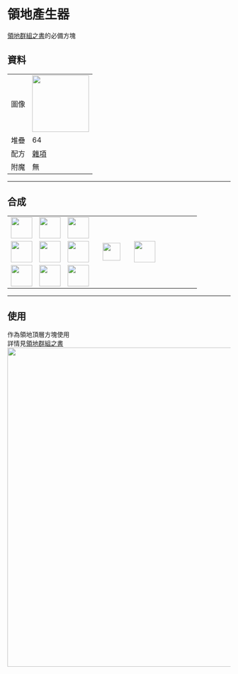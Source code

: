 # 領地產生器
[領地群組之書](land_book.md)的必備方塊

## 資料
<table>
    <tr><td>圖像</td><td><img src="https://i.imgur.com/wR67Nmg.png" width="128"/></td></tr>
    <tr><td align="end">堆疊</td><td>64</td></tr>
    <tr><td align="end">配方</td><td><a href="https://minecraft.fandom.com/zh/wiki/合成/雜項配方">雜項</a></td></tr>
    <tr><td align="end">附魔</td><td>無</td></tr>
</table>
  
---

## 合成
<table>
    <tr><td><img src="https://i.imgur.com/oy4arVO.png" width="48"/></td><td><img src="https://i.imgur.com/oy4arVO.png" width="48"/></td><td><img src="https://i.imgur.com/oy4arVO.png" width="48"/></td><td colspan="3"></td></tr>
    <tr><td><img src="https://i.imgur.com/oy4arVO.png" width="48"/></td><td><img src="https://i.imgur.com/hhnlgTn.png" width="48"/></td><td><img src="https://i.imgur.com/oy4arVO.png" width="48"/></td><td width="70" align="center"><img src="https://i.imgur.com/VE0KqIE.png" width="40"/></td><td><img src="https://i.imgur.com/wR67Nmg.png" width="48"/></td><td width="70"></td></tr>
    <tr><td><img src="https://i.imgur.com/oy4arVO.png" width="48"/></td><td><img src="https://i.imgur.com/oy4arVO.png" width="48"/></td><td><img src="https://i.imgur.com/oy4arVO.png" width="48"/></td><td colspan="3"></td></tr>
</table>
  
---

## 使用
作為領地頂層方塊使用  
詳情見[領地群組之書](land_book.md)  
<img src="https://i.imgur.com/nW7GC4b.png" width="720"/>